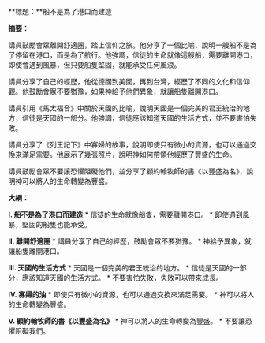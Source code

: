 **標題：**船不是為了港口而建造

**摘要：**

講員鼓勵會眾離開舒適圈，踏上信仰之旅。他分享了一個比喻，說明一艘船不是為了停留在港口，而是為了航行。他強調，信徒的生命就像這艘船，需要離開港口，即使會遇到風暴，但只要船隻堅固，就能承受任何風浪。

講員分享了自己的經歷，他從德國到美國，再到台灣，經歷了不同的文化和信仰觀。他鼓勵會眾不要猶豫，如果神給予他們異象，就讓船隻離開港口。

講員引用《馬太福音》中關於天國的比喻，說明天國是一個完美的君王統治的地方，信徒是天國的一部分。他強調，信徒應該知道天國的生活方式，並不要害怕失敗。

講員分享了《列王記下》中寡婦的故事，說明即使只有微小的資源，也可以通過交換來滿足需要。他展示了幾張照片，說明神如何帶領他經歷了豐盛的生命。

講員鼓勵會眾不要讓恐懼阻礙他們，並分享了顧約翰牧師的書《以豐盛為名》，說明神可以將人的生命轉變為豐盛。

**大綱：**

**I. 船不是為了港口而建造**
    * 信徒的生命就像船隻，需要離開港口。
    * 即使遇到風暴，堅固的船隻也能承受。

**II. 離開舒適圈**
    * 講員分享了自己的經歷，鼓勵會眾不要猶豫。
    * 神給予異象，就讓船隻離開港口。

**III. 天國的生活方式**
    * 天國是一個完美的君王統治的地方。
    * 信徒是天國的一部分，應該知道天國的生活方式。
    * 不要害怕失敗，失敗可以帶來成長。

**IV. 寡婦的油**
    * 即使只有微小的資源，也可以通過交換來滿足需要。
    * 神可以將人的生命轉變為豐盛。

**V. 顧約翰牧師的書《以豐盛為名》**
    * 神可以將人的生命轉變為豐盛。
    * 不要讓恐懼阻礙我們。